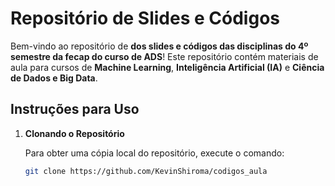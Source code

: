 # Repositório de Slides e Códigos

Bem-vindo ao repositório de **dos slides e códigos das disciplinas do 4º semestre da fecap do curso de ADS**! Este repositório contém materiais de aula para cursos de **Machine Learning**, **Inteligência Artificial (IA)** e **Ciência de Dados e Big Data**.

## Instruções para Uso

1. **Clonando o Repositório**

   Para obter uma cópia local do repositório, execute o comando:
   ```bash
   git clone https://github.com/KevinShiroma/codigos_aula
